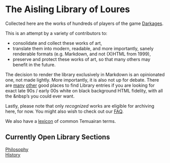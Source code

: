 # The Aisling Library of Loures

Collected here are the works of hundreds of players of the game [Darkages](http://www.darkages.com).

This is an attempt by a variety of contributors to:

* consolidate and collect these works of art,
* translate them into modern, readable, and more importantly, sanely renderable formats (e.g. Markdown, and not (X)HTML from 1999),
* preserve and protect these works of art, so that many others may benefit in the future.

The decision to render the library exclusively in Markdown is an opinionated
one, not made lightly. More importantly, it is also not up for debate. There
are [many](http://milethlibrary.weebly.com/philosophy.html)
[other](http://darkages.com/community.html) good places to find Library entries
if you are looking for exact late 90s / early 00s white on black background
HTML fidelity, with all the &nbsp’s you could ever want.

Lastly, please note that only *recognized* works are eligible for archiving
here, for now. You might also wish to check out our [FAQ](./FAQ.md).

We also have a [lexicon](./LEXICON.md) of common Temuairan terms.

## Currently Open Library Sections

[Philosophy](./Philosophy/README.md)  
[History](./History/README.md)
